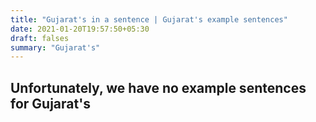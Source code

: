 ```yaml
---
title: "Gujarat's in a sentence | Gujarat's example sentences"
date: 2021-01-20T19:57:50+05:30
draft: falses
summary: "Gujarat's"
---
```

## Unfortunately, we have no example sentences for Gujarat's                 
